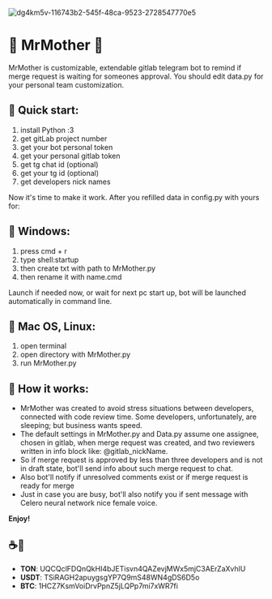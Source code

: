 
![dg4km5v-116743b2-545f-48ca-9523-2728547770e5](https://github.com/fresh-Blood/MrMother/assets/88098218/e1378aa4-e142-4478-992f-5e859dc71a64)

# 🤖 MrMother 👧

MrMother is customizable, extendable gitlab telegram bot to remind if merge request is waiting for someones approval. 
You should edit data.py for your personal team customization.

## 💜 Quick start:
1) install Python :З
2) get gitLab project number 
3) get your bot personal token 
4) get your personal gitlab token 
5) get tg chat id (optional)
6) get your tg id (optional)
7) get developers nick names

Now it's time to make it work. After you refilled data in config.py with yours for:

## 💜 Windows: 
1) press cmd + r
2) type shell:startup
3) then create txt with path to MrMother.py
4) then rename it with name.cmd

Launch if needed now, or wait for next pc start up, bot will be launched automatically in command line.

## 💜 Mac OS, Linux: 
1) open terminal
2) open directory with MrMother.py
3) run MrMother.py 

## 💜 How it works: 
- MrMother was created to avoid stress situations between developers, connected with code review time. Some developers, unfortunately, are sleeping; but business wants speed.
- The default settings in MrMother.py and Data.py assume one assignee, chosen in gitlab, when merge request was created, and two reviewers written in info block like: @gitlab_nickName.
- So if merge request is approved by less than three developers and is not in draft state, bot'll send info about such merge request to chat. 
- Also bot'll notify if unresolved comments exist or if merge request is ready for merge 
- Just in case you are busy, bot'll also notify you if sent message with Celero neural network nice female voice.

**Enjoy!**

## ☕️🙈
- **TON**: UQCQclFDQnQkHI4bJETisvn4QAZevjMWx5mjC3AErZaXvhlU
- **USDT**: TSiRAGH2apuygsgYP7Q9mS48WN4gDS6D5o
- **BTC**: 1HCZ7KsmVoiDrvPpnZ5jLQPp7mi7xWR7fi
